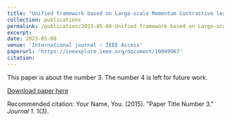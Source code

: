 ```yaml
---
title: "Unified framework based on Large-scale Momentum Contrastive learning for Text-Video Retrieval"
collection: publications
permalink: /publication/2023-05-08-Unified framework based on Large-scale Momentum Contrastive learning for Text-Video Retrieval
excerpt: 
date: 2023-05-08
venue: 'International journal : IEEE Access'
paperurl: 'https://ieeexplore.ieee.org/document/10049967'
citation: 
---
```

This paper is about the number 3. The number 4 is left for future work.

[Download paper here](https://ieeexplore.ieee.org/document/10049967)

Recommended citation: Your Name, You. (2015). "Paper Title Number 3." <i>Journal 1</i>. 1(3).
